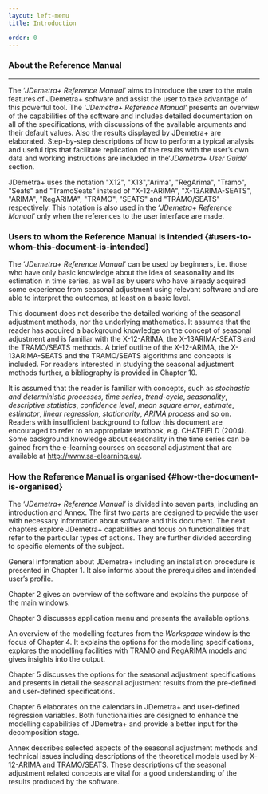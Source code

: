 ```yaml
---
layout: left-menu
title: Introduction

order: 0
---
```




### About the Reference Manual
---------------------

The ‘*JDemetra+ Reference Manual*’ aims to introduce the user to
the main features of JDemetra+ software and assist the user to take
advantage of this powerful tool. The ‘*JDemetra+ Reference Manual*’
presents an overview of the capabilities of the software and
includes detailed documentation on all of the specifications, with
discussions of the available arguments and their default values. Also
the results displayed by JDemetra+ are elaborated. Step-by-step
descriptions of how to perform a typical analysis and useful tips that
facilitate replication of the results with the user’s own data and
working instructions are included in the‘*JDemetra+ User Guide*’ section.

JDemetra+ uses the notation "X12", "X13","Arima", "RegArima", "Tramo",
"Seats" and "TramoSeats" instead of "X-12-ARIMA", "X-13ARIMA-SEATS",
"ARIMA", "RegARIMA", "TRAMO", "SEATS" and "TRAMO/SEATS" respectively.
This notation is also used in the ‘*JDemetra+ Reference Manual*’
only when the references to the user interface are made.

### Users to whom the Reference Manual is intended {#users-to-whom-this-document-is-intended}

The ‘*JDemetra+ Reference Manual*’ can be used by beginners, i.e.
those who have only basic knowledge about the idea of seasonality and
its estimation in time series, as well as by users who have already
acquired some experience from seasonal adjustment using relevant
software and are able to interpret the outcomes, at least on a basic
level.

This document does not describe the detailed working of the seasonal
adjustment methods, nor the underlying mathematics. It assumes that the
reader has acquired a background knowledge on the concept of seasonal
adjustment and is familiar with the X-12-ARIMA, the X-13ARIMA-SEATS and
the TRAMO/SEATS methods. A brief outline of the X-12-ARIMA, the
X-13ARIMA-SEATS and the TRAMO/SEATS algorithms and concepts is included.
For readers interested in studying the seasonal adjustment methods
further, a bibliography is provided in Chapter 10.

It is assumed that the reader is familiar with concepts, such as
*stochastic and* *deterministic processes,* *time series*,
*trend-cycle*, *seasonality*, *descriptive statistics*, *confidence
level*, *mean square error*, *estimate*, *estimator*, *linear
regression, stationarity*, *ARIMA process* and so on. Readers with
insufficient background to follow this document are encouraged to refer
to an appropriate textbook, e.g. CHATFIELD (2004). Some background
knowledge about seasonality in the time series can be gained from the
e-learning courses on seasonal adjustment that are available at [<span
class="underline">http://www.sa-elearning.eu/</span>](http://www.sa-elearning.eu/).

### How the Reference Manual is organised {#how-the-document-is-organised}

The ‘*JDemetra+ Reference Manual*’ is divided into seven parts,
including an introduction and Annex. The first two parts are designed to
provide the user with necessary information about software and this
document. The next chapters explore JDemetra+ capabilities and focus on
functionalities that refer to the particular types of actions. They are
further divided according to specific elements of the subject.

General information about JDemetra+ including an installation procedure
is presented in Chapter 1. It also informs about the prerequisites and
intended user’s profile.

Chapter 2 gives an overview of the software and explains the purpose of
the main windows.

Chapter 3 discusses application menu and presents the available options.

An overview of the modelling features from the *Workspace* window is the
focus of Chapter 4. It explains the options for the modelling
specifications, explores the modelling facilities with TRAMO and
RegARIMA models and gives insights into the output.

Chapter 5 discusses the options for the seasonal adjustment
specifications and presents in detail the seasonal adjustment results
from the pre-defined and user-defined specifications.

Chapter 6 elaborates on the calendars in JDemetra+ and user-defined
regression variables. Both functionalities are designed to enhance the
modelling capabilities of JDemetra+ and provide a better input for the
decomposition stage.

Annex describes selected aspects of the seasonal adjustment methods and
technical issues including descriptions of the theoretical models used
by X-12-ARIMA and TRAMO/SEATS. These descriptions of the seasonal
adjustment related concepts are vital for a good understanding of the
results produced by the software.

